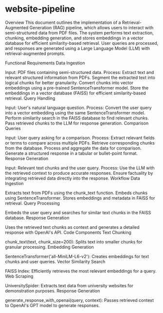 # website-pipeline
Overview
This document outlines the implementation of a Retrieval-Augmented Generation (RAG) pipeline, which allows users to interact with semi-structured data from PDF files. The system performs text extraction, chunking, embedding generation, and stores embeddings in a vector database for efficient similarity-based retrieval. User queries are processed, and responses are generated using a Large Language Model (LLM) with retrieval-augmented prompts.

Functional Requirements
Data Ingestion

Input: PDF files containing semi-structured data.
Process:
Extract text and relevant structured information from PDFs.
Segment the extracted text into logical chunks for better granularity.
Convert chunks into vector embeddings using a pre-trained SentenceTransformer model.
Store the embeddings in a vector database (FAISS) for efficient similarity-based retrieval.
Query Handling

Input: User's natural language question.
Process:
Convert the user query into a vector embedding using the same SentenceTransformer model.
Perform similarity search in the FAISS database to find relevant chunks.
Pass retrieved chunks to the LLM for response generation.
Comparison Queries

Input: User query asking for a comparison.
Process:
Extract relevant fields or terms to compare across multiple PDFs.
Retrieve corresponding chunks from the database.
Process and aggregate the data for comparison.
Generate a structured response in a tabular or bullet-point format.
Response Generation

Input: Relevant text chunks and the user query.
Process:
Use the LLM with the retrieved context to produce accurate responses.
Ensure factuality by integrating retrieved data directly into the response.
Workflow
Data Ingestion

Extracts text from PDFs using the chunk_text function.
Embeds chunks using SentenceTransformer.
Stores embeddings and metadata in FAISS for retrieval.
Query Processing

Embeds the user query and searches for similar text chunks in the FAISS database.
Response Generation

Uses the retrieved text chunks as context and generates a detailed response with OpenAI's API.
Code Components
Text Chunking

chunk_text(text, chunk_size=200): Splits text into smaller chunks for granular processing.
Embedding Generation

SentenceTransformer('all-MiniLM-L6-v2'): Creates embeddings for text chunks and user queries.
Vector Similarity Search

FAISS Index: Efficiently retrieves the most relevant embeddings for a query.
Web Scraping

UniversitySpider: Extracts text data from university websites for demonstration purposes.
Response Generation

generate_response_with_openai(query, context): Passes retrieved context to OpenAI's GPT model to generate responses.
